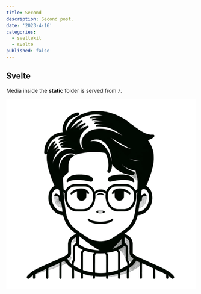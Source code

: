 ```yaml
---
title: Second
description: Second post.
date: '2023-4-16'
categories:
  - sveltekit
  - svelte
published: false
---
```


## Svelte

Media inside the **static** folder is served from `/`.

![Svelte](favicon.png)
